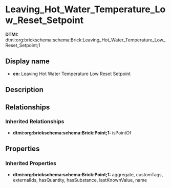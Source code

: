 # Leaving_Hot_Water_Temperature_Low_Reset_Setpoint
**DTMI:** dtmi:org:brickschema:schema:Brick:Leaving_Hot_Water_Temperature_Low_Reset_Setpoint;1
## Display name
- **en:** Leaving Hot Water Temperature Low Reset Setpoint
## Description
## Relationships
### Inherited Relationships
* **dtmi:org:brickschema:schema:Brick:Point;1:** isPointOf
## Properties
### Inherited Properties
* **dtmi:org:brickschema:schema:Brick:Point;1:** aggregate, customTags, externalIds, hasQuantity, hasSubstance, lastKnownValue, name
